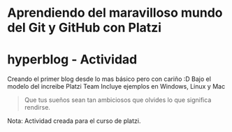 # Aprendiendo del maravilloso mundo del Git y GitHub con Platzi
# hyperblog - Actividad
Creando el primer blog desde lo mas básico pero con cariño :D
Bajo el modelo del increibe Platzi Team
Incluye ejemplos en Windows, Linux y Mac

> Que tus sueños sean tan ambiciosos que olvides lo que significa rendirse.

Nota: Actividad creada para el curso de platzi.
